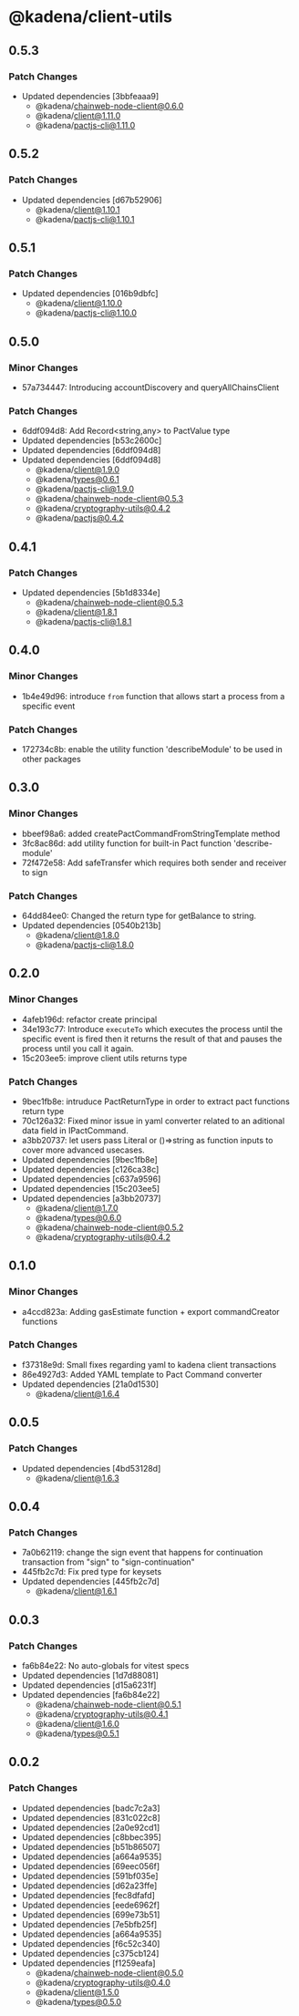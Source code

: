 # @kadena/client-utils

## 0.5.3

### Patch Changes

- Updated dependencies [3bbfeaaa9]
  - @kadena/chainweb-node-client@0.6.0
  - @kadena/client@1.11.0
  - @kadena/pactjs-cli@1.11.0

## 0.5.2

### Patch Changes

- Updated dependencies [d67b52906]
  - @kadena/client@1.10.1
  - @kadena/pactjs-cli@1.10.1

## 0.5.1

### Patch Changes

- Updated dependencies [016b9dbfc]
  - @kadena/client@1.10.0
  - @kadena/pactjs-cli@1.10.0

## 0.5.0

### Minor Changes

- 57a734447: Introducing accountDiscovery and queryAllChainsClient

### Patch Changes

- 6ddf094d8: Add Record<string,any> to PactValue type
- Updated dependencies [b53c2600c]
- Updated dependencies [6ddf094d8]
- Updated dependencies [6ddf094d8]
  - @kadena/client@1.9.0
  - @kadena/types@0.6.1
  - @kadena/pactjs-cli@1.9.0
  - @kadena/chainweb-node-client@0.5.3
  - @kadena/cryptography-utils@0.4.2
  - @kadena/pactjs@0.4.2

## 0.4.1

### Patch Changes

- Updated dependencies [5b1d8334e]
  - @kadena/chainweb-node-client@0.5.3
  - @kadena/client@1.8.1
  - @kadena/pactjs-cli@1.8.1

## 0.4.0

### Minor Changes

- 1b4e49d96: introduce `from` function that allows start a process from a
  specific event

### Patch Changes

- 172734c8b: enable the utility function 'describeModule' to be used in other
  packages

## 0.3.0

### Minor Changes

- bbeef98a6: added createPactCommandFromStringTemplate method
- 3fc8ac86d: add utility function for built-in Pact function 'describe-module'
- 72f472e58: Add safeTransfer which requires both sender and receiver to sign

### Patch Changes

- 64dd84ee0: Changed the return type for getBalance to string.
- Updated dependencies [0540b213b]
  - @kadena/client@1.8.0
  - @kadena/pactjs-cli@1.8.0

## 0.2.0

### Minor Changes

- 4afeb196d: refactor create principal
- 34e193c77: Introduce `executeTo` which executes the process until the specific
  event is fired then it returns the result of that and pauses the process until
  you call it again.
- 15c203ee5: improve client utils returns type

### Patch Changes

- 9bec1fb8e: intruduce PactReturnType in order to extract pact functions return
  type
- 70c126a32: Fixed minor issue in yaml converter related to an aditional data
  field in IPactCommand.
- a3bb20737: let users pass Literal or ()=>string as function inputs to cover
  more advanced usecases.
- Updated dependencies [9bec1fb8e]
- Updated dependencies [c126ca38c]
- Updated dependencies [c637a9596]
- Updated dependencies [15c203ee5]
- Updated dependencies [a3bb20737]
  - @kadena/client@1.7.0
  - @kadena/types@0.6.0
  - @kadena/chainweb-node-client@0.5.2
  - @kadena/cryptography-utils@0.4.2

## 0.1.0

### Minor Changes

- a4ccd823a: Adding gasEstimate function + export commandCreator functions

### Patch Changes

- f37318e9d: Small fixes regarding yaml to kadena client transactions
- 86e4927d3: Added YAML template to Pact Command converter
- Updated dependencies [21a0d1530]
  - @kadena/client@1.6.4

## 0.0.5

### Patch Changes

- Updated dependencies [4bd53128d]
  - @kadena/client@1.6.3

## 0.0.4

### Patch Changes

- 7a0b62119: change the sign event that happens for continuation transaction
  from "sign" to "sign-continuation"
- 445fb2c7d: Fix pred type for keysets
- Updated dependencies [445fb2c7d]
  - @kadena/client@1.6.1

## 0.0.3

### Patch Changes

- fa6b84e22: No auto-globals for vitest specs
- Updated dependencies [1d7d88081]
- Updated dependencies [d15a6231f]
- Updated dependencies [fa6b84e22]
  - @kadena/chainweb-node-client@0.5.1
  - @kadena/cryptography-utils@0.4.1
  - @kadena/client@1.6.0
  - @kadena/types@0.5.1

## 0.0.2

### Patch Changes

- Updated dependencies [badc7c2a3]
- Updated dependencies [831c022c8]
- Updated dependencies [2a0e92cd1]
- Updated dependencies [c8bbec395]
- Updated dependencies [b51b86507]
- Updated dependencies [a664a9535]
- Updated dependencies [69eec056f]
- Updated dependencies [591bf035e]
- Updated dependencies [d62a23ffe]
- Updated dependencies [fec8dfafd]
- Updated dependencies [eede6962f]
- Updated dependencies [699e73b51]
- Updated dependencies [7e5bfb25f]
- Updated dependencies [a664a9535]
- Updated dependencies [f6c52c340]
- Updated dependencies [c375cb124]
- Updated dependencies [f1259eafa]
  - @kadena/chainweb-node-client@0.5.0
  - @kadena/cryptography-utils@0.4.0
  - @kadena/client@1.5.0
  - @kadena/types@0.5.0
